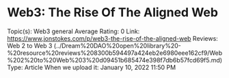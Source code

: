 # Web3: The Rise Of The Aligned Web

Topic(s): Web3 general
Average Rating: 0
Link: https://www.jonstokes.com/p/web3-the-rise-of-the-aligned-web
Reviews: Web 2 to Web 3 (../Dream%20DAO%20open%20library%20-%20resource%20reviews%208300b594497a424eb2e6980eee162cf9/Web%202%20to%20Web%203%20d09451b685474e398f7db6b57fcd69f5.md)
Type: Article
When we upload it: January 10, 2022 11:50 PM
